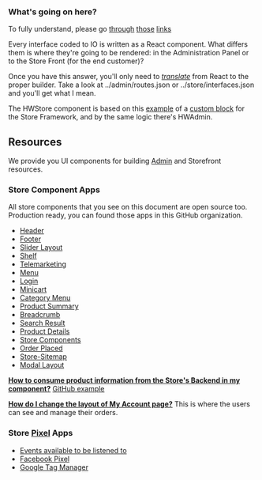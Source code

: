 ### What's going on here?
To fully understand, please go [through](https://developers.vtex.com/vtex-developer-docs/docs/vtex-io-documentation-routes) [those](https://developers.vtex.com/vtex-developer-docs/docs/vtex-io-documentation-4-configuringtemplates) [links](https://developers.vtex.com/vtex-developer-docs/docs/store-framework-apps)

Every interface coded to IO is written as a React component. What differs them is where they're going to be rendered: in the Administration Panel or to the Store Front (for the end customer)?

Once you have this answer, you'll only need to [_translate_](https://developers.vtex.com/vtex-developer-docs/docs/vtex-io-documentation-interface) from React to the proper builder. Take a look at ../admin/routes.json or ../store/interfaces.json and you'll get what I mean.

The HWStore component is based on this [example](https://github.com/vtex-trainings/store-block-template) of a [custom block](https://learn.vtex.com/docs/course-store-block-lang-en) for the Store Framework, and by the same logic there's HWAdmin.


## Resources

We provide you UI components for building [Admin](https://styleguide.vtex.com/) and Storefront resources. 


### Store Component Apps
All store components that you see on this document are open source too. Production ready, you can found those apps in this GitHub organization.

- [Header](https://github.com/vtex-apps/store-header/blob/master/docs/README.md)
- [Footer](https://github.com/vtex-apps/store-footer/blob/master/docs/README.md)
- [Slider Layout](https://github.com/vtex-apps/slider-layout/blob/master/docs/README.md)
- [Shelf](https://github.com/vtex-apps/shelf/blob/master/docs/README.md)
- [Telemarketing](https://github.com/vtex-apps/telemarketing/blob/master/docs/README.md)
- [Menu](https://github.com/vtex-apps/menu/blob/master/docs/README.md)
- [Login](https://github.com/vtex-apps/login/blob/master/docs/README.md)
- [Minicart](https://github.com/vtex-apps/minicart/blob/master/docs/README.md)
- [Category Menu](https://github.com/vtex-apps/category-menu/blob/master/docs/README.md)
- [Product Summary](https://github.com/vtex-apps/product-summary/blob/master/docs/README.md)
- [Breadcrumb](https://github.com/vtex-apps/breadcrumb/blob/master/docs/README.md)
- [Search Result](https://github.com/vtex-apps/search-result/blob/master/docs/README.md)
- [Product Details](https://github.com/vtex-apps/product-details/blob/master/docs/README.md)
- [Store Components](https://github.com/vtex-apps/store-components/blob/master/docs/README.md)
- [Order Placed](https://github.com/vtex-apps/order-placed/blob/master/docs/README.md) 
- [Store-Sitemap](https://github.com/vtex-apps/store-sitemap)
- [Modal Layout](https://github.com/vtex-apps/modal-layout)

[**How to consume product information from the Store's Backend in my component?**](https://developers.vtex.com/vtex-developer-docs/docs/vtex-io-documentation-7-consuming-data)
    [GitHub example](https://github.com/vtex-apps/product-context)

[**How do I change the layout of My Account page?**](https://github.com/vtex-apps/my-account/tree/1.x)
    This is where the users can see and manage their orders.

### Store [Pixel](https://developers.vtex.com/vtex-developer-docs/docs/vtex-io-documentation-1-developnativeintegrationswithpixelapps) Apps

 - [Events available to be listened to](https://github.com/vtex-apps/pixel-app-template/blob/master/react/typings/events.d.ts)
 - [Facebook Pixel](https://github.com/vtex-apps/facebook-pixel/blob/master/docs/README.md)
 - [Google Tag Manager](https://github.com/vtex-apps/google-tag-manager/blob/master/docs/README.md)